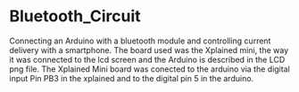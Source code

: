 # Bluetooth_Circuit
Connecting an Arduino with a bluetooth module and controlling current delivery with a smartphone.
The board used was the Xplained mini, the way it was connected to the lcd screen and the Arduino is described in the LCD png file.
The Xplained Mini board was conected to the arduino via the digital input Pin PB3 in the xplained and to the digital pin 5 in the arduino.
